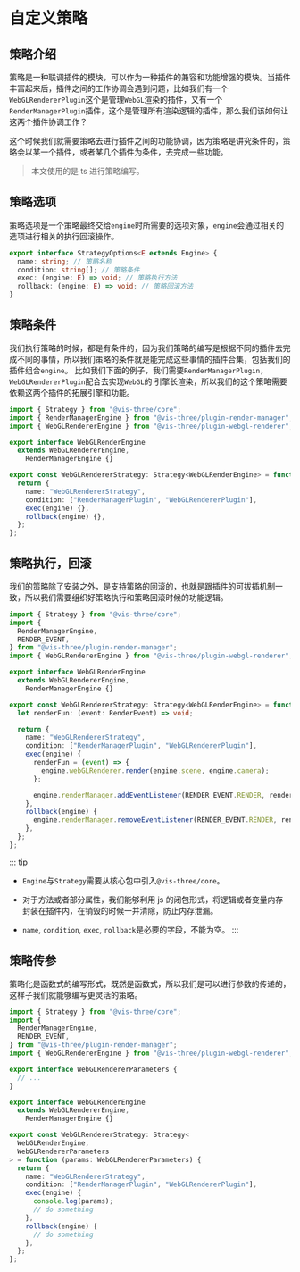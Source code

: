# 自定义策略

## 策略介绍

策略是一种联调插件的模块，可以作为一种插件的兼容和功能增强的模块。当插件丰富起来后，插件之间的工作协调会遇到问题，比如我们有一个`WebGLRendererPlugin`这个是管理`WebGL`渲染的插件，又有一个`RenderManagerPlugin`插件，这个是管理所有渲染逻辑的插件，那么我们该如何让这两个插件协调工作？

这个时候我们就需要策略去进行插件之间的功能协调，因为策略是讲究条件的，策略会以某一个插件，或者某几个插件为条件，去完成一些功能。

> 本文使用的是 ts 进行策略编写。

## 策略选项

策略选项是一个策略最终交给`engine`时所需要的选项对象，`engine`会通过相关的选项进行相关的执行回滚操作。

```ts
export interface StrategyOptions<E extends Engine> {
  name: string; // 策略名称
  condition: string[]; // 策略条件
  exec: (engine: E) => void; // 策略执行方法
  rollback: (engine: E) => void; // 策略回滚方法
}
```

## 策略条件

我们执行策略的时候，都是有条件的，因为我们策略的编写是根据不同的插件去完成不同的事情，所以我们策略的条件就是能完成这些事情的插件合集，包括我们的插件组合`engine`。
比如我们下面的例子，我们需要`RenderManagerPlugin`，`WebGLRendererPlugin`配合去实现`WebGL`的 引擎长渲染，所以我们的这个策略需要依赖这两个插件的拓展引擎和功能。

```ts
import { Strategy } from "@vis-three/core";
import { RenderManagerEngine } from "@vis-three/plugin-render-manager";
import { WebGLRendererEngine } from "@vis-three/plugin-webgl-renderer";

export interface WebGLRenderEngine
  extends WebGLRendererEngine,
    RenderManagerEngine {}

export const WebGLRendererStrategy: Strategy<WebGLRenderEngine> = function () {
  return {
    name: "WebGLRendererStrategy",
    condition: ["RenderManagerPlugin", "WebGLRendererPlugin"],
    exec(engine) {},
    rollback(engine) {},
  };
};
```

## 策略执行，回滚

我们的策略除了安装之外，是支持策略的回滚的，也就是跟插件的可拔插机制一致，所以我们需要组织好策略执行和策略回滚时候的功能逻辑。

```ts
import { Strategy } from "@vis-three/core";
import {
  RenderManagerEngine,
  RENDER_EVENT,
} from "@vis-three/plugin-render-manager";
import { WebGLRendererEngine } from "@vis-three/plugin-webgl-renderer";

export interface WebGLRenderEngine
  extends WebGLRendererEngine,
    RenderManagerEngine {}

export const WebGLRendererStrategy: Strategy<WebGLRenderEngine> = function () {
  let renderFun: (event: RenderEvent) => void;

  return {
    name: "WebGLRendererStrategy",
    condition: ["RenderManagerPlugin", "WebGLRendererPlugin"],
    exec(engine) {
      renderFun = (event) => {
        engine.webGLRenderer.render(engine.scene, engine.camera);
      };

      engine.renderManager.addEventListener(RENDER_EVENT.RENDER, renderFun);
    },
    rollback(engine) {
      engine.renderManager.removeEventListener(RENDER_EVENT.RENDER, renderFun);
    },
  };
};
```

::: tip

- `Engine`与`Strategy`需要从核心包中引入`@vis-three/core`。

- 对于方法或者部分属性，我们能够利用 js 的闭包形式，将逻辑或者变量内存封装在插件内，在销毁的时候一并清除，防止内存泄漏。

- `name`, `condition`, `exec`, `rollback`是必要的字段，不能为空。
  :::

## 策略传参

策略化是函数式的编写形式，既然是函数式，所以我们是可以进行参数的传递的，这样子我们就能够编写更灵活的策略。

```ts
import { Strategy } from "@vis-three/core";
import {
  RenderManagerEngine,
  RENDER_EVENT,
} from "@vis-three/plugin-render-manager";
import { WebGLRendererEngine } from "@vis-three/plugin-webgl-renderer";

export interface WebGLRendererParameters {
  // ...
}

export interface WebGLRenderEngine
  extends WebGLRendererEngine,
    RenderManagerEngine {}

export const WebGLRendererStrategy: Strategy<
  WebGLRenderEngine,
  WebGLRendererParameters
> = function (params: WebGLRendererParameters) {
  return {
    name: "WebGLRendererStrategy",
    condition: ["RenderManagerPlugin", "WebGLRendererPlugin"],
    exec(engine) {
      console.log(params);
      // do something
    },
    rollback(engine) {
      // do something
    },
  };
};
```
